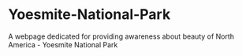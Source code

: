 # Yoesmite-National-Park
A webpage dedicated for providing awareness about beauty of North America -  Yoesmite National Park
